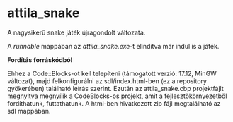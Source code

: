 # attila_snake
A nagysikerű snake játék újragondolt változata.

A *runnable* mappában az *attila_snake.exe*-t elindítva már indul is a játék.

**Fordítás forráskódból**

Ehhez a Code::Blocks-ot kell telepíteni (támogatott verzió: 17.12, MinGW változat), majd felkonfigurálni az sdl/index.html-ben (ez a repository gyökerében) található leírás szerint. Ezután az attila_snake.cbp projektfájlt megnyitva megnyílik a CodeBlocks-os projekt, amit a fejlesztőkörnyezetből fordíthatunk, futtathatunk.
A html-ben hivatkozott zip fájl megtalálható az sdl mappában.
